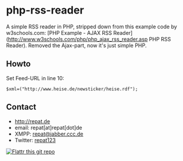 php-rss-reader
======
A simple RSS reader in PHP, stripped down from this example code by w3schools.com: [PHP Example - AJAX RSS Reader](http://www.w3schools.com/php/php_ajax_rss_reader.asp PHP RSS Reader). Removed the Ajax-part, now it's just simple PHP.

## Howto
Set Feed-URL in line 10:

`$xml=("http://www.heise.de/newsticker/heise.rdf");`

## Contact
* http://repat.de
* email: repat[at]repat[dot]de
* XMPP: repat@jabber.ccc.de
* Twitter: [repat123](https://twitter.com/repat123 "repat123 on twitter")

[![Flattr this git repo](http://api.flattr.com/button/flattr-badge-large.png)](https://flattr.com/submit/auto?user_id=repat&url=https://github.com/repat/php-rss-reader&title=php-rss-reader&language=&tags=github&category=software) 
